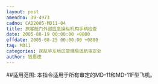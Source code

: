 ```yaml
---
layout: post
amendno: 39-4973
cadno: CAD2005-MD11-04
title: 旅客舱门外部应急操纵机构手柄检查
date: 2005-08-19 00:00:00 +0800
effdate: 2005-08-25 00:00:00 +0800
tag: MD11
categories: 民航华东地区管理局适航审定处
author: 钱惠德
---
```


##适用范围:
本指令适用于所有审定的MD-11和MD-11F型飞机。

